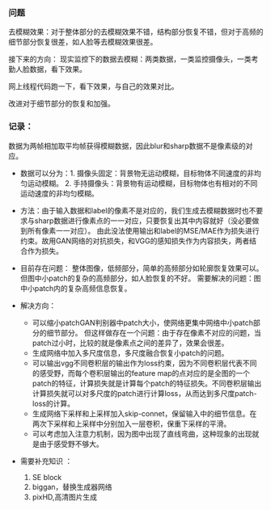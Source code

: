 

###  问题  
去模糊效果：对于整体部分的去模糊效果不错，结构部分恢复不错，但对于高频的细节部分恢复很差，如人脸等去模糊效果很差。


接下来的方向：
现实监控下的数据去模糊：两类数据，一类监控摄像头，一类考勤人脸数据，看下效果。
  
网上线程代码跑一下，看下效果，与自己的效果对比。

改进对于细节部分的恢复和加强。



### 记录：  
数据为两帧相加取平均帧获得模糊数据，因此blur和sharp数据不是像素级的对应。  
- 数据可以分为：1. 摄像头固定：背景物无运动模糊，目标物体不同速度的非均匀运动模糊。 2. 手持摄像头：背景物有运动模糊，目标物体也有相对的不同运动速度的非均匀模糊。  

- 方法：由于输入数据和label的像素不是对应的，我们生成去模糊数据时也不要求与sharp数据进行像素点的一一对应，只要恢复出其中内容就好（没必要做到所有像素一一对应）。  由此没法使用输出和label的MSE/MAE作为损失进行约束。故用GAN网络的对抗损失，和VGG的感知损失作为内容损失，两者结合作为损失。  

- 目前存在问题： 整体图像，低频部分，简单的高频部分如轮廓恢复效果可以。但图中小patch的复杂的高频部分，如人脸恢复的不好。 需要解决的问题：图中小patch内的复杂高频信息恢复。  

- 解决方向：
	- 可以缩小patchGAN判别器中patch大小，使网络更集中网络中小patch部分的细节部分。 但这样做存在一个问题：由于存在像素不对应的问题，当patch过小时，比较的就是像素点之间的差异了，效果会很差。  
	- 生成网络中加入多尺度信息，多尺度融合恢复小patch的问题。
	- 可以输出vgg不同卷积层的输出作为loss约束，因为不同卷积层代表不同的感受野，而每个卷积层输出的feature map的点对应的是全图的一个patch的特征，计算损失就是计算每个patch的特征损失。不同卷积层输出计算损失就可以对多尺度的patch进行计算loss，从而达到多尺度patch-loss的计算。
	- 生成网络下采样和上采样加入skip-connet，保留输入中的细节信息。在两次下采样和上采样中分别加入一层卷积，保重下采样的平滑。  
	- 可以考虑加入注意力机制，因为图中出现了直线弯曲，这种现象的出现就是由于感受野不够大。

- 需要补充知识 ：  
  1. SE block
  2. biggan，替换生成器网络
  3. pixHD,高清图片生成
<!--stackedit_data:
eyJoaXN0b3J5IjpbMTY4MTI4ODA2OCwxOTQwMDQwODMzLDEzOT
QxOTQzOTEsMTI0MjYxNDc4OSwtNTU2NDI2MzE5LDc2MjE3NjQ3
MSwtOTQ3MzI2NDc5XX0=
-->